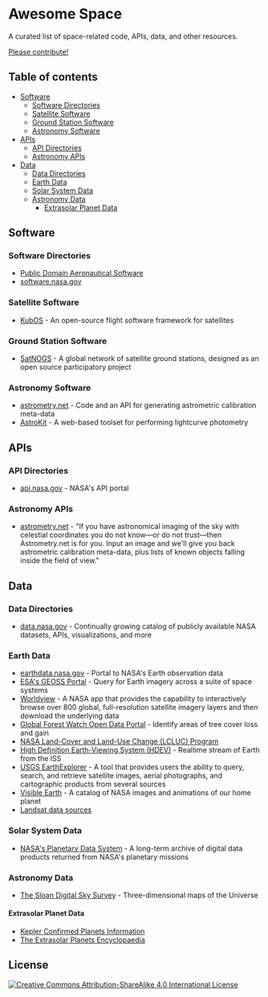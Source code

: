 # Awesome Space

A curated list of space-related code, APIs, data, and other resources.

[Please contribute!](contributing.md)

## Table of contents

* [Software](#software)
  * [Software Directories](#software-directories)
  * [Satellite Software](#satellite-software)
  * [Ground Station Software](#ground-station-software)
  * [Astronomy Software](#astronomy-software)
* [APIs](#apis)
  * [API Directories](#api-directories)
  * [Astronomy APIs](#astronomy-apis)
* [Data](#data)
  * [Data Directories](#data-directories)
  * [Earth Data](#earth-data)
  * [Solar System Data](#solar-system-data)
  * [Astronomy Data](#astronomy-data)
    * [Extrasolar Planet Data](#extrasolar-planet-data)

## Software

### Software Directories

* [Public Domain Aeronautical Software](http://www.pdas.com/aerosoft.html)
* [software.nasa.gov](https://software.nasa.gov/)

### Satellite Software

* [KubOS](https://www.kubos.com/kubos/) - An open-source flight software framework for satellites

### Ground Station Software

* [SatNOGS](https://satnogs.org/) - A global network of satellite ground stations, designed as an open source participatory project

### Astronomy Software

* [astrometry.net](http://astrometry.net/use.html) - Code and an API for generating astrometric calibration meta-data
* [AstroKit](https://github.com/typpo/astrokit) - A web-based toolset for performing lightcurve photometry

## APIs

### API Directories

* [api.nasa.gov](https://api.nasa.gov/) - NASA's API portal

### Astronomy APIs

* [astrometry.net](http://astrometry.net/) - "If you have astronomical imaging of the sky with celestial coordinates you do not know—or do not trust—then Astrometry.net is for you. Input an image and we'll give you back astrometric calibration meta-data, plus lists of known objects falling inside the field of view."

## Data

### Data Directories

* [data.nasa.gov](https://data.nasa.gov/) - Continually growing catalog of publicly available NASA datasets, APIs, visualizations, and more

### Earth Data

* [earthdata.nasa.gov](https://earthdata.nasa.gov/earth-observation-data) - Portal to NASA's Earth observation data
* [ESA's GEOSS Portal](http://www.geoportal.org/) - Query for Earth imagery across a suite of space systems
* [Worldview](https://worldview.earthdata.nasa.gov/) - A NASA app that provides the capability to interactively browse over 800 global, full-resolution satellite imagery layers and then download the underlying data
* [Global Forest Watch Open Data Portal](http://data.globalforestwatch.org/) - Identify areas of tree cover loss and gain
* [NASA Land-Cover and Land-Use Change (LCLUC) Program](http://lcluc.umd.edu/content/data-initiatives)
* [High Definition Earth-Viewing System (HDEV)](https://eol.jsc.nasa.gov/ESRS/HDEV/) - Realtime stream of Earth from the ISS
* [USGS EarthExplorer](https://earthexplorer.usgs.gov/) - A tool that provides users the ability to query, search, and retrieve satellite images, aerial photographs, and cartographic products from several sources
* [Visible Earth](https://visibleearth.nasa.gov/) - A catalog of NASA images and animations of our home planet
* [Landsat data sources](https://landsat.gsfc.nasa.gov/data/where-to-get-data/)

### Solar System Data

* [NASA's Planetary Data System](https://pds.jpl.nasa.gov/) - A long-term archive of digital data products returned from NASA's planetary missions

### Astronomy Data

* [The Sloan Digital Sky Survey](https://www.sdss.org/) - Three-dimensional maps of the Universe

#### Extrasolar Planet Data

* [Kepler Confirmed Planets Information](https://archive.stsci.edu/kepler/published_planets/search.php)
* [The Extrasolar Planets Encyclopaedia](http://exoplanet.eu/)

## License

[![Creative Commons Attribution-ShareAlike 4.0 International License](https://i.creativecommons.org/l/by-sa/4.0/88x31.png)](http://creativecommons.org/licenses/by-sa/4.0/)
